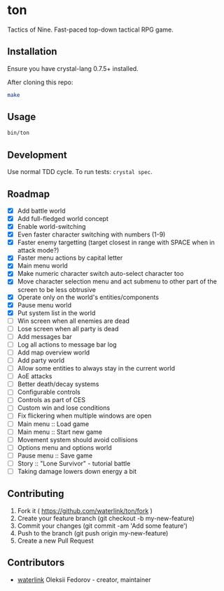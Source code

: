# ton

Tactics of Nine. Fast-paced top-down tactical RPG game.

## Installation

Ensure you have crystal-lang 0.7.5+ installed.

After cloning this repo:

```bash
make
```

## Usage

```bash
bin/ton
```

## Development

Use normal TDD cycle. To run tests: `crystal spec`.

## Roadmap

- [x] Add battle world
- [x] Add full-fledged world concept
- [x] Enable world-switching
- [x] Even faster character switching with numbers (1-9)
- [x] Faster enemy targetting (target closest in range with SPACE when in attack mode?)
- [x] Faster menu actions by capital letter
- [x] Main menu world
- [x] Make numeric character switch auto-select character too
- [x] Move character selection menu and act submenu to other part of the screen to be less obtrusive
- [x] Operate only on the world's entities/components
- [x] Pause menu world
- [x] Put system list in the world
- [ ] Win screen when all enemies are dead
- [ ] Lose screen when all party is dead
- [ ] Add messages bar
- [ ] Log all actions to message bar log
- [ ] Add map overview world
- [ ] Add party world
- [ ] Allow some entities to always stay in the current world
- [ ] AoE attacks
- [ ] Better death/decay systems
- [ ] Configurable controls
- [ ] Controls as part of CES
- [ ] Custom win and lose conditions
- [ ] Fix flickering when multiple windows are open
- [ ] Main menu :: Load game
- [ ] Main menu :: Start new game
- [ ] Movement system should avoid collisions
- [ ] Options menu and options world
- [ ] Pause menu :: Save game
- [ ] Story :: "Lone Survivor" - tutorial battle
- [ ] Taking damage lowers down energy a bit

## Contributing

1. Fork it ( https://github.com/waterlink/ton/fork )
2. Create your feature branch (git checkout -b my-new-feature)
3. Commit your changes (git commit -am 'Add some feature')
4. Push to the branch (git push origin my-new-feature)
5. Create a new Pull Request

## Contributors

- [waterlink](https://github.com/waterlink) Oleksii Fedorov - creator, maintainer

